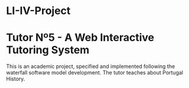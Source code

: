 # LI-IV-Project
<h1>Tutor Nº5 - A Web <b>I</b>nteractive <b>T</b>utoring <b>S</b>ystem</h1>
This is an academic project, specified and implemented following the waterfall software model development. The tutor teaches about Portugal History.
